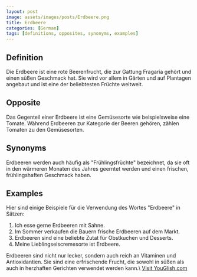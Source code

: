 ```yaml
---
layout: post
image: assets/images/posts/Erdbeere.png
title: Erdbeere
categories: [German]
tags: [definitions, opposites, synonyms, examples]
---
```


## Definition
Die Erdbeere ist eine rote Beerenfrucht, die zur Gattung Fragaria gehört und einen süßen Geschmack hat. Sie wird vor allem in Gärten und auf Plantagen angebaut und ist eine der beliebtesten Früchte weltweit.

## Opposite
Das Gegenteil einer Erdbeere ist eine Gemüsesorte wie beispielsweise eine Tomate. Während Erdbeeren zur Kategorie der Beeren gehören, zählen Tomaten zu den Gemüsesorten.

## Synonyms
Erdbeeren werden auch häufig als "Frühlingsfrüchte" bezeichnet, da sie oft in den wärmeren Monaten des Jahres geerntet werden und einen frischen, frühlingshaften Geschmack haben.

## Examples
Hier sind einige Beispiele für die Verwendung des Wortes "Erdbeere" in Sätzen:

1. Ich esse gerne Erdbeeren mit Sahne.
2. Im Sommer verkaufen die Bauern frische Erdbeeren auf dem Markt.
3. Erdbeeren sind eine beliebte Zutat für Obstkuchen und Desserts.
4. Meine Lieblingseiscremesorte ist Erdbeere.

Erdbeeren sind nicht nur lecker, sondern auch reich an Vitaminen und Antioxidantien. Sie sind eine erfrischende Frucht, die sowohl in süßen als auch in herzhaften Gerichten verwendet werden kann.\ <a id="yg-widget-0" class="youglish-widget" data-query="Erdbeere" data-lang="german" data-components="8412" data-auto-start="0" data-bkg-color="theme_light" data-title="How%20to%20pronounce%20Erdbeere%20in%20German"  rel="nofollow" href="https://youglish.com">Visit YouGlish.com</a><script async src="https://youglish.com/public/emb/widget.js" charset="utf-8"></script>